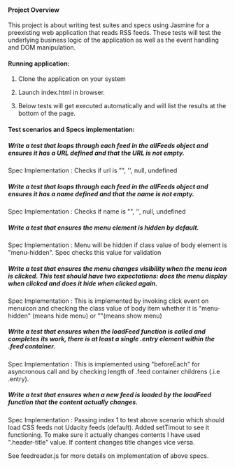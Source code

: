 #### Project Overview

This project is about writing test suites and specs using Jasmine for a preexisting web application that reads RSS feeds. These tests will test the underlying business logic of the application as well as the event handling and DOM manipulation.


#### Running application:

1. Clone the application on your system

2. Launch index.html in browser.

3. Below tests will get executed automatically and will list the results at the bottom of the page.


#### Test scenarios and Specs implementation:

##### Write a test that loops through each feed in the allFeeds object and ensures it has a URL defined and that the URL is not empty.

Spec Implementation : Checks if url is "", '', null, undefined

##### Write a test that loops through each feed in the allFeeds object and ensures it has a name defined and that the name is not empty.

Spec Implementation : Checks if name is "", '', null, undefined

##### Write a test that ensures the menu element is hidden by default.

Spec Implementation : Menu will be hidden if class value of body element is "menu-hidden". Spec checks this value for validation

##### Write a test that ensures the menu changes visibility when the menu icon is clicked. This test should have two expectations: does the menu display when clicked and does it hide when clicked again.

Spec Implementation : This is implemented by invoking click event on menuicon and checking the class value of body item whether it is "menu-hidden" (means hide menu) or ""(means show menu)

##### Write a test that ensures when the loadFeed function is called and completes its work, there is at least a single .entry element within the .feed container.

Spec Implementation : This is implemented using "beforeEach" for asyncronous call and by checking length of .feed container childrens (.i.e .entry).

##### Write a test that ensures when a new feed is loaded by the loadFeed function that the content actually changes.

Spec Implementation : Passing index 1 to test above scenario which should load CSS feeds not Udacity feeds (default). Added setTimout to see it functioning. To make sure it actually changes contents I have used ".header-title" value. If content changes title changes vice versa.

See feedreader.js for more details on implementation of above specs.